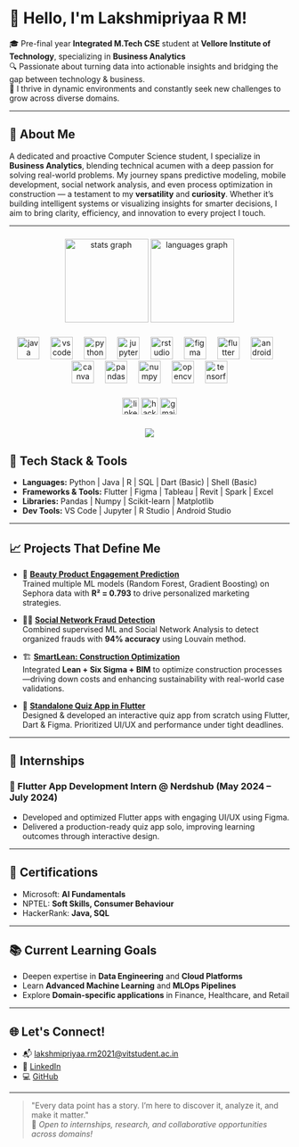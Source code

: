 # 👋 Hello, I'm Lakshmipriyaa R M!

🎓 Pre-final year **Integrated M.Tech CSE** student at **Vellore Institute of Technology**, specializing in **Business Analytics**  
🔍 Passionate about turning data into actionable insights and bridging the gap between technology & business.  
🚀 I thrive in dynamic environments and constantly seek new challenges to grow across diverse domains.

---

## 🧠 About Me

A dedicated and proactive Computer Science student, I specialize in **Business Analytics**, blending technical acumen with a deep passion for solving real-world problems. My journey spans predictive modeling, mobile development, social network analysis, and even process optimization in construction — a testament to my **versatility** and **curiosity**. Whether it’s building intelligent systems or visualizing insights for smarter decisions, I aim to bring clarity, efficiency, and innovation to every project I touch.

---

###

<div align="center">
  <img src="https://github-readme-stats.vercel.app/api?username=lakshhhpriyaa&hide_title=false&hide_rank=false&show_icons=true&include_all_commits=true&count_private=true&disable_animations=false&theme=dracula&locale=en&hide_border=false&order=1" height="150" alt="stats graph"  />
  <img src="https://github-readme-stats.vercel.app/api/top-langs?username=lakshhhpriyaa&locale=en&hide_title=false&layout=compact&card_width=320&langs_count=5&theme=dracula&hide_border=false&order=2" height="150" alt="languages graph"  />
</div>

###

<div align="center">
  <img src="https://skillicons.dev/icons?i=java" height="40" alt="java logo"  />
  <img width="12" />
  <img src="https://skillicons.dev/icons?i=vscode" height="40" alt="vscode logo"  />
  <img width="12" />
  <img src="https://skillicons.dev/icons?i=py" height="40" alt="python logo"  />
  <img width="12" />
  <img src="https://cdn.jsdelivr.net/gh/devicons/devicon/icons/jupyter/jupyter-original.svg" height="40" alt="jupyter logo"  />
  <img width="12" />
  <img src="https://cdn.jsdelivr.net/gh/devicons/devicon/icons/rstudio/rstudio-original.svg" height="40" alt="rstudio logo"  />
  <img width="12" />
  <img src="https://skillicons.dev/icons?i=figma" height="40" alt="figma logo"  />
  <img width="12" />
  <img src="https://skillicons.dev/icons?i=flutter" height="40" alt="flutter logo"  />
  <img width="12" />
  <img src="https://cdn.jsdelivr.net/gh/devicons/devicon/icons/android/android-original.svg" height="40" alt="android logo"  />
  <img width="12" />
  <img src="https://cdn.jsdelivr.net/gh/devicons/devicon/icons/canva/canva-original.svg" height="40" alt="canva logo"  />
  <img width="12" />
  <img src="https://cdn.jsdelivr.net/gh/devicons/devicon/icons/pandas/pandas-original.svg" height="40" alt="pandas logo"  />
  <img width="12" />
  <img src="https://cdn.jsdelivr.net/gh/devicons/devicon/icons/numpy/numpy-original.svg" height="40" alt="numpy logo"  />
  <img width="12" />
  <img src="https://cdn.jsdelivr.net/gh/devicons/devicon/icons/opencv/opencv-original.svg" height="40" alt="opencv logo"  />
  <img width="12" />
  <img src="https://skillicons.dev/icons?i=tensorflow" height="40" alt="tensorflow logo"  />
</div>

###

<div align="center">
  <img src="https://img.shields.io/static/v1?message=LinkedIn&logo=linkedin&label=&color=0077B5&logoColor=white&labelColor=&style=flat" height="30" alt="linkedin logo"  />
  <img src="https://img.shields.io/static/v1?message=HackerRank&logo=hackerrank&label=&color=2EC866&logoColor=white&labelColor=&style=flat" height="30" alt="hackerrank logo"  />
  <img src="https://img.shields.io/static/v1?message=Gmail&logo=gmail&label=&color=D14836&logoColor=white&labelColor=&style=flat" height="30" alt="gmail logo"  />
</div>

###

<div align="center">
  <img src="https://profile-counter.glitch.me/lakshhhpriyaa/count.svg?"  />
</div>

###

## 🔨 Tech Stack & Tools

- **Languages:** Python | Java | R | SQL | Dart (Basic) | Shell (Basic)  
- **Frameworks & Tools:** Flutter | Figma | Tableau | Revit | Spark | Excel  
- **Libraries:** Pandas | Numpy | Scikit-learn | Matplotlib  
- **Dev Tools:** VS Code | Jupyter | R Studio | Android Studio  

---

## 📈 Projects That Define Me

- 🔮 **[Beauty Product Engagement Prediction](#)**  
  Trained multiple ML models (Random Forest, Gradient Boosting) on Sephora data with **R² = 0.793** to drive personalized marketing strategies.

- 🕵️‍♀️ **[Social Network Fraud Detection](#)**  
  Combined supervised ML and Social Network Analysis to detect organized frauds with **94% accuracy** using Louvain method.

- 🏗️ **[SmartLean: Construction Optimization](#)**  
  Integrated **Lean + Six Sigma + BIM** to optimize construction processes—driving down costs and enhancing sustainability with real-world case validations.

- 📱 **[Standalone Quiz App in Flutter](#)**  
  Designed & developed an interactive quiz app from scratch using Flutter, Dart & Figma. Prioritized UI/UX and performance under tight deadlines.

---

## 💼 Internships

### 🌟 Flutter App Development Intern @ Nerdshub (May 2024 – July 2024)  
- Developed and optimized Flutter apps with engaging UI/UX using Figma.  
- Delivered a production-ready quiz app solo, improving learning outcomes through interactive design.

---

## 📜 Certifications

- Microsoft: **AI Fundamentals**  
- NPTEL: **Soft Skills, Consumer Behaviour**  
- HackerRank: **Java, SQL**

---

## 📚 Current Learning Goals

- Deepen expertise in **Data Engineering** and **Cloud Platforms**  
- Learn **Advanced Machine Learning** and **MLOps Pipelines**  
- Explore **Domain-specific applications** in Finance, Healthcare, and Retail  

---

## 🌐 Let's Connect!

- 📬 lakshmipriyaa.rm2021@vitstudent.ac.in  
- 💼 [LinkedIn](https://linkedin.com/in/lakshmipriyaa-r-m)  
- 💻 [GitHub](https://github.com/Lakshhhpriyaa)

---

> "Every data point has a story. I’m here to discover it, analyze it, and make it matter."  
> 🌱 *Open to internships, research, and collaborative opportunities across domains!*


